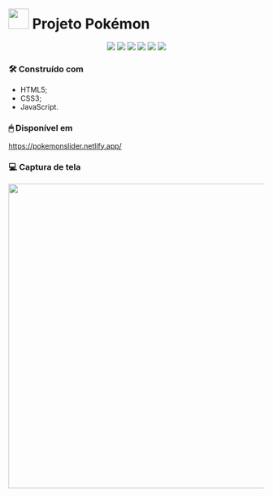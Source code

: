 # <img src="./ProjetoPokemon/src/imagens/pokebola.png" width="40px"/> Projeto Pokémon


<p align="center">
  <img src="https://img.shields.io/badge/HTML5-E34F26?style=for-the-badge&logo=html5&logoColor=white"/>
  <img src="https://img.shields.io/badge/CSS3-1572B6?style=for-the-badge&logo=css3&logoColor=white"/>
  <img src="https://img.shields.io/badge/JavaScript-323330?style=for-the-badge&logo=javascript&logoColor=F7DF1E"/>
  <img src="https://img.shields.io/badge/Netlify-00C7B7?style=for-the-badge&logo=netlify&logoColor=white"/>
  <img src="http://img.shields.io/static/v1?label=STATUS&message=%20CONCLUIDO&color=green&style=for-the-badge"/>
  <img src="http://img.shields.io/static/v1?label=License&message=MIT&color=green&style=for-the-badge"/>
</p>

### 🛠️ Construído com
* HTML5;
* CSS3;
* JavaScript.


### 🖱 Disponível em
https://pokemonslider.netlify.app/


### 💻 Captura de tela
<div>
<img src="https://github.com/tiagoothome/mapaDevWeek/assets/102389691/22f4edbd-c6a6-48e3-a7ce-fd04e118b520.png" width="600px" />
</div>
